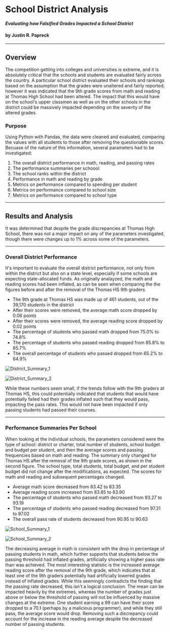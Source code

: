 # School District Analysis
***Evaluating how Falsified Grades Impacted a School District***
#### by Justin R. Papreck
---

## Overview

The competition getting into colleges and universities is extreme, and it is absolutely critical that the schools and students are evaluated fairly across the country. A particular school district evaluated their schools and rankings based on the assumption that the grades were unaltered and fairly reported; however it was indicated that the 9th grade scores from math and reading at Thomas High School had been altered. The impact that this would have on the school's upper classmen as well as on the other schools in the district could be massively impacted depending on the severity of the altered grades. 

### Purpose

Using Python with Pandas, the data were cleaned and evaluated, comparing the values with all students to those after removing the questionable scores. Becuase of the nature of this information, several parameters had to be investigated: 
1. The overall district performance in math, reading, and passing rates
2. The performance summaries per schoool 
3. The school ranks within the district
4. Performance in math and reading by grade
5. Metrics on performance compared to spending per student
6. Metrics on performance compared to school size
7. Metrics on performance compared to school type

---
## Results and Analysis

It was determined that despite the grade discrepancies at Thomas High School, there was not a major impact on any of the parameters investigated, though there were changes up to 1% across some of the parameters. 

---
### Overall District Performance

It's important to evaluate the overall district performance, not only from within the district but also on a state level, especially if some schools are expecting state-allocated funds. As originally analayzed, the math and reading scores had been inflated, as can be seen when comparing the the figures before and after the removal of the Thomas HS 9th graders. 
- The 9th grade at Thomas HS was made up of 461 students, out of the 39,170 students in the district
- After their scores were removed, the average math score dropped by 0.06 points
- After their scores were removed, the average reading score dropped by 0.02 points 
- The percentage of students who passed math dropped from 75.0% to 74.8%
- The percentage of students who passed reading dropped from 85.8% to 85.7%
- The overall percentage of students who passed dropped from 65.2% to 64.9%

![District_Summary_1](https://user-images.githubusercontent.com/33167541/174171630-343eb82d-16ab-4477-8ff9-eb6da209181a.png)


![District_Summary_2](https://user-images.githubusercontent.com/33167541/174171637-a8956a8a-0908-4f57-ae02-236c101344e2.png)


While these numbers seem small, if the trends follow with the 9th graders at Thomas HS, this could potentially indicated that students that would have potentially failed had their grades inflated such that they would pass, impacting the pass rates. This would not have been impacted if only passing students had passed their courses. 

---
### Performance Summaries Per School

When looking at the individual schools, the parameters considered were the type of school: district or charter, total number of students, school budget and budget per student, and then the average scores and passing frequencies based on math and reading. The summary only changed for Thomas HS after the removal of the 9th grade scores, as shown in the second figure. The school type, total students, total budget, and per student budget did not change after the modifications, as expected. The scores for math and reading and subsequent percentages changed. 
- Average math score decreased from 83.42 to 83.35
- Average reading score increased from 83.85 to 83.90
- The percentage of students who passed math decreased from 93.27 to 93.19
- The percentage of students who passed reading decreased from 97.31 to 97.02
- The overall pass rate of students decreased from 90.95 to 90.63

![School_Summary_1](https://user-images.githubusercontent.com/33167541/174184668-581a4566-610b-495b-b959-2359e7063545.png)


![School_Summary_2](https://user-images.githubusercontent.com/33167541/174184699-53d79506-3d5c-4407-856a-385808f4c0e7.png)


  The decreasing average in math is consistent with the drop in percentage of passing students in math, which further supports that students below the passing threshold had inflated grades, artificially showing a higher pass rate than was achieved. The most interesting statistic is the increased average reading score after the removal of the 9th grade, which indicates that at least one of the 9th graders potentially had artificially lowered grades instead of inflated grades. While this seemingly contradicts the finding that the passing rate decreased, this isn't a logical conclusion. The mean can be impacted heavily by the extremes, whereas the number of grades just above or below the threshold of passing will not be influenced by massive changes at the extreme. One student earning a 99 can have their score dropped to a 70.1 (perhaps by a malicious programmer), and while they still pass, the average score would drop. Removing such a discrepancy could account for the increase in the reading average despite the decreased number of passing students.  
